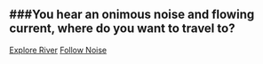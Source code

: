 ###You hear an onimous noise and flowing current, where do you want to travel to?
---

[Explore River](explore.md)
[Follow Noise](noise.md)